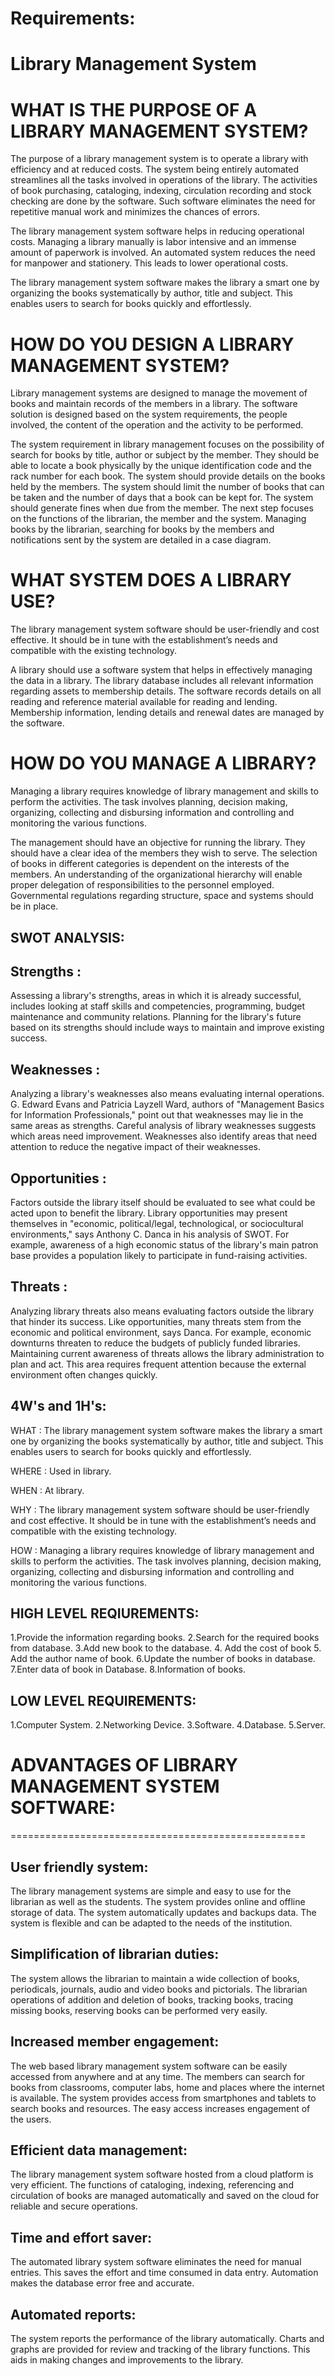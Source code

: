# Requirements: #

# Library Management System #

WHAT IS THE PURPOSE OF A LIBRARY MANAGEMENT SYSTEM?
======================================================
The purpose of a library management system is to operate a library with efficiency and at reduced costs. The system being entirely automated streamlines all the tasks involved in operations of the library. The activities of book purchasing, cataloging, indexing, circulation recording and stock checking are done by the software. Such software eliminates the need for repetitive manual work and minimizes the chances of errors.

The library management system software helps in reducing operational costs. Managing a library manually is labor intensive and an immense amount of paperwork is involved. An automated system reduces the need for manpower and stationery. This leads to lower operational costs.

The library management system software makes the library a smart one by organizing the books systematically by author, title and subject. This enables users to search for books quickly and effortlessly.


HOW DO YOU DESIGN A LIBRARY
MANAGEMENT SYSTEM?
=============================

Library management systems are designed to manage the movement of books and maintain records of the members in a library. The software solution is designed based on the system requirements, the people involved, the content of the operation and the activity to be performed.

The system requirement in library management focuses on the possibility of search for books by title, author or subject by the member. They should be able to locate a book physically by the unique identification code and the rack number for each book. The system should provide details on the books held by the members. The system should limit the number of books that can be taken and the number of days that a book can be kept for. The system should generate fines when due from the member.
The next step focuses on the functions of the librarian, the member and the system. Managing books by the librarian, searching for books by the members and notifications sent by the system are detailed in a case diagram.


WHAT SYSTEM DOES A LIBRARY USE?
======================================

The library management system software should be user-friendly and cost effective. It should be in tune with the establishment’s needs and compatible with the existing technology.


A library should use a software system that helps in effectively managing the data in a library. The library database includes all relevant information regarding assets to membership details. The software records details on all reading and reference material available for reading and lending. Membership information, lending details and renewal dates are managed by the software.

HOW DO YOU MANAGE A LIBRARY?
=====================================

Managing a library requires knowledge of library management and skills to perform the activities. The task involves planning, decision making, organizing, collecting and disbursing information and controlling and monitoring the various functions.

The management should have an objective for running the library. They should have a clear idea of the members they wish to serve. The selection of books in different categories is dependent on the interests of the members.
An understanding of the organizational hierarchy will enable proper delegation of responsibilities to the personnel employed. Governmental regulations regarding structure, space and systems should be in place.

## SWOT ANALYSIS:

## Strengths :
Assessing a library's strengths, areas in which it is already successful, includes looking at staff skills and competencies, programming, budget maintenance and community relations. Planning for the library's future based on its strengths should include ways to maintain and improve existing success.

## Weaknesses :
Analyzing a library's weaknesses also means evaluating internal operations. G. Edward Evans and Patricia Layzell Ward, authors of "Management Basics for Information Professionals," point out that weaknesses may lie in the same areas as strengths. Careful analysis of library weaknesses suggests which areas need improvement. Weaknesses also identify areas that need attention to reduce the negative impact of their weaknesses.

## Opportunities :
Factors outside the library itself should be evaluated to see what could be acted upon to benefit the library. Library opportunities may present themselves in "economic, political/legal, technological, or sociocultural environments," says Anthony C. Danca in his analysis of SWOT. For example, awareness of a high economic status of the library's main patron base provides a population likely to participate in fund-raising activities.

## Threats :
Analyzing library threats also means evaluating factors outside the library that hinder its success. Like opportunities, many threats stem from the economic and political environment, says Danca. For example, economic downturns threaten to reduce the budgets of publicly funded libraries. Maintaining current awareness of threats allows the library administration to plan and act. This area requires frequent attention because the external environment often changes quickly.

## 4W's and 1H's:

WHAT : The library management system software makes the library a smart one by organizing the books systematically by author, title and subject. This enables users to search for books quickly and effortlessly.

WHERE : Used in library.

WHEN : At library.

WHY : The library management system software should be user-friendly and cost effective. It should be in tune with the establishment’s needs and compatible with the existing technology.

HOW : Managing a library requires knowledge of library management and skills to perform the activities. The task involves planning, decision making, organizing, collecting and disbursing information and controlling and monitoring the various functions.

## HIGH LEVEL REQIUREMENTS:

1.Provide the information regarding books.
2.Search for the required books from database.
3.Add new book to the database.
4. Add the cost of book
5. Add the author name of book.
6.Update the number of books in database.
7.Enter data of book in Database.
8.Information of books.

## LOW LEVEL REQUIREMENTS:

1.Computer System.
2.Networking Device.
3.Software.
4.Database.
5.Server.


ADVANTAGES OF LIBRARY MANAGEMENT SYSTEM SOFTWARE:
===================================================
===================================================

User friendly system:
---------------------

The library management systems are simple and easy to use for the librarian as well as the students. The system provides online and offline storage of data. The system automatically updates and backups data. The system is flexible and can be adapted to the needs of the institution.

Simplification of librarian duties:
-----------------------------------

The system allows the librarian to maintain a wide collection of books, periodicals, journals, audio and video books and pictorials. The librarian operations of addition and deletion of books, tracking books, tracing missing books, reserving books can be performed very easily.

Increased member engagement:
---------------------------

The web based library management system software can be easily accessed from anywhere and at any time. The members can search for books from classrooms, computer labs, home and places where the internet is available. The system provides access from smartphones and tablets to search books and resources. The easy access increases engagement of the users.

Efficient data management:
--------------------------

The library management system software hosted from a cloud platform is very efficient. The functions of cataloging, indexing, referencing and circulation of books are managed automatically and saved on the cloud for reliable and secure operations.

Time and effort saver:
-----------------------

The automated library system software eliminates the need for manual entries. This saves the effort and time consumed in data entry. Automation makes the database error free and accurate.

Automated reports:
-------------------

The system reports the performance of the library automatically. Charts and graphs are provided for review and tracking of the library functions. This aids in making changes and improvements to the library.
